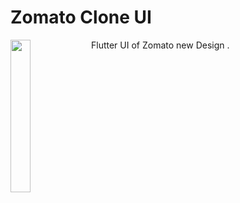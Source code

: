 # Zomato Clone UI

Flutter UI of Zomato new Design .
<a href="url"><img src="https://github.com/Shreyas1718/Zomato-Clone-UI/blob/master/images/first.png" align="left"  width="25%" ></a>


